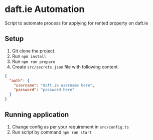# daft.ie Automation

Script to automate process for applying for rented property on daft.ie

## Setup

1. Git clone the project.
2. Run `npm install`
3. Run `npm run prepare`
4. Create `src/secrets.json` file with following content.

```json
{
  "auth": {
    "username": "daft.ie username here",
    "password": "password here"
  }
}
```

## Running application

1. Change config as per your requirement in `src/config.ts`
2. Run script by command `npm run start`
